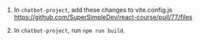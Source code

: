1. In `chatbot-project`, add these changes to vite.config.js
https://github.com/SuperSimpleDev/react-course/pull/77/files

2. In `chatbot-project`, run `npm run build`.